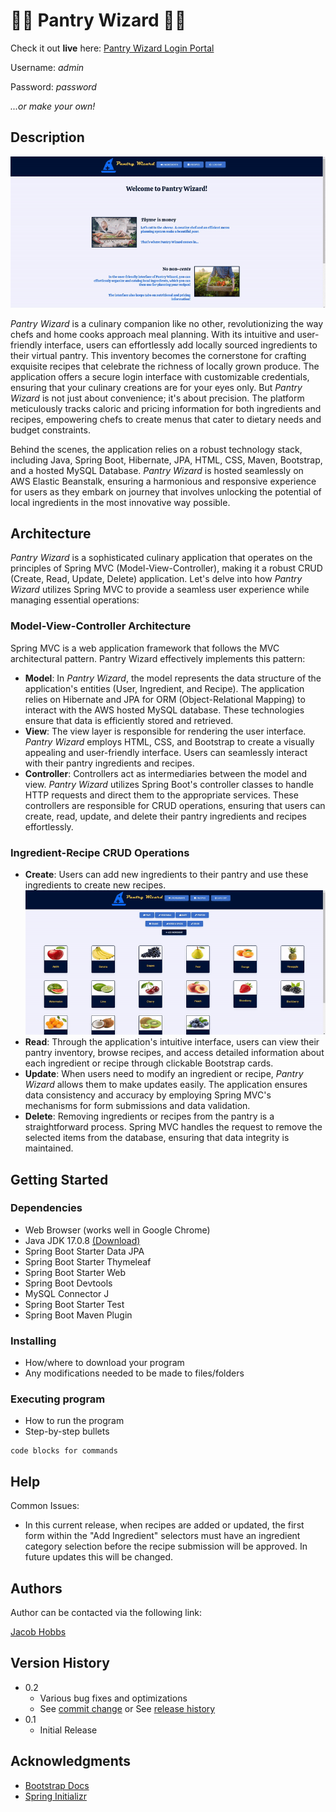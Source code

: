 # 🧙🏽 Pantry Wizard 🧙🏽
Check it out **live** here: [Pantry Wizard Login Portal](https://bit.ly/pantry-wizard)

Username: _admin_ 

Password: _password_

_...or make your own!_

## Description

<img src="https://github.com/Jacob-Hobbs/Pantry-Wizard/blob/master/src/main/resources/static/overview.gif">

_Pantry Wizard_ is a culinary companion like no other, revolutionizing the way chefs and home cooks approach meal planning. With its intuitive and user-friendly interface, users can effortlessly add locally sourced ingredients to their virtual pantry. This inventory becomes the cornerstone for crafting exquisite recipes that celebrate the richness of locally grown produce. The application offers a secure login interface with customizable credentials, ensuring that your culinary creations are for your eyes only. But _Pantry Wizard_ is not just about convenience; it's about precision. The platform meticulously tracks caloric and pricing information for both ingredients and recipes, empowering chefs to create menus that cater to dietary needs and budget constraints. 

Behind the scenes, the application relies on a robust technology stack, including Java, Spring Boot, Hibernate, JPA, HTML, CSS, Maven, Bootstrap, and a hosted MySQL Database. _Pantry Wizard_ is hosted seamlessly on AWS Elastic Beanstalk, ensuring a harmonious and responsive experience for users as they embark on journey that involves unlocking the potential of local ingredients in the most innovative way possible.

## Architecture

_Pantry Wizard_ is a sophisticated culinary application that operates on the principles of Spring MVC (Model-View-Controller), making it a robust CRUD (Create, Read, Update, Delete) application. Let's delve into how _Pantry Wizard_ utilizes Spring MVC to provide a seamless user experience while managing essential operations:

### Model-View-Controller Architecture
Spring MVC is a web application framework that follows the MVC architectural pattern. Pantry Wizard effectively implements this pattern:
* **Model**: In _Pantry Wizard_, the model represents the data structure of the application's entities (User, Ingredient, and Recipe). The application relies on Hibernate and JPA for ORM (Object-Relational Mapping) to interact with the AWS hosted MySQL database. These technologies ensure that data is efficiently stored and retrieved.
* **View**: The view layer is responsible for rendering the user interface. _Pantry Wizard_ employs HTML, CSS, and Bootstrap to create a visually appealing and user-friendly interface. Users can seamlessly interact with their pantry ingredients and recipes.
* **Controller**: Controllers act as intermediaries between the model and view. _Pantry Wizard_ utilizes Spring Boot's controller classes to handle HTTP requests and direct them to the appropriate services. These controllers are responsible for CRUD operations, ensuring that users can create, read, update, and delete their pantry ingredients and recipes effortlessly.

### Ingredient-Recipe CRUD Operations
* **Create**: Users can add new ingredients to their pantry and use these ingredients to create new recipes.
  <img src="https://github.com/Jacob-Hobbs/Pantry-Wizard/blob/master/src/main/resources/static/addIngredient.gif">
* **Read**: Through the application's intuitive interface, users can view their pantry inventory, browse recipes, and access detailed information about each ingredient or recipe through clickable Bootstrap cards.
* **Update**: When users need to modify an ingredient or recipe, _Pantry Wizard_ allows them to make updates easily. The application ensures data consistency and accuracy by employing Spring MVC's mechanisms for form submissions and data validation.
* **Delete**: Removing ingredients or recipes from the pantry is a straightforward process. Spring MVC handles the request to remove the selected items from the database, ensuring that data integrity is maintained.

## Getting Started

### Dependencies

* Web Browser (works well in Google Chrome)
* Java JDK 17.0.8 [(Download)](https://www.oracle.com/java/technologies/javase/jdk17-archive-downloads.html)
* Spring Boot Starter Data JPA
* Spring Boot Starter Thymeleaf
* Spring Boot Starter Web
* Spring Boot Devtools
* MySQL Connector J
* Spring Boot Starter Test
* Spring Boot Maven Plugin

### Installing

* How/where to download your program
* Any modifications needed to be made to files/folders

### Executing program

* How to run the program
* Step-by-step bullets
```
code blocks for commands
```

## Help

Common Issues:
* In this current release, when recipes are added or updated, the first form within the "Add Ingredient" selectors must have an ingredient category selection before the recipe submission will be approved. In future updates this will be changed. 

## Authors

Author can be contacted via the following link:

[Jacob Hobbs](https://www.linkedin.com/in/jacobrayhobbs/)

## Version History

* 0.2
    * Various bug fixes and optimizations
    * See [commit change]() or See [release history]()
* 0.1
    * Initial Release

## Acknowledgments

* [Bootstrap Docs](https://getbootstrap.com/docs/5.0/getting-started/introduction/)
* [Spring Initializr](https://start.spring.io/)


